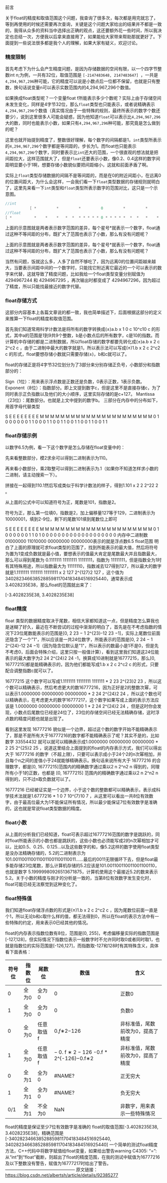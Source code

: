前言

关于float的精度和取值范围这个问题，我查询了很多次，每次都是用完就忘了，等到再使用的时候还需要再次查询，关键是这个问题大家给出的结果并不都是一致的，我得从众多的资料当中选择出正确的观点，这还要额外花一些时间，所以我决定也总结一次，方便我以后拿来直接用了，如果能给大家带来帮助那就更好了。下面提到一些说法很多都是我个人的理解，如果大家有疑义，欢迎讨论。

### 精度限制

首先考虑下为什么会产生精度问题，是因为存储数据的空间有限，以一个四字节整数int n;为例，一共有32位，取值范围是 `[-2147483648‬, 2147483647] `，一共是`4,294,967,296`种可能，它的精度可以说是小数点后一位都不保留，也就是只有整数，换句话说变量n可以表示实数范围内的4,294,967,296个数值。

如果换成float类型呢？一个变量float f所能表示多少个数呢？实际上由于存储空间未发生变化，同样是4字节32位，那么`float`类型也只能表示，或者说精确表示`4,294,967,296`个数值（真实情况由于一些特殊的规则，最终所表示的数字个数还要少），说到这里很多人可能会疑惑，因为他知道`float`可以表示比`4,294,967,296`大的数，同时也能表示小数，如果只有`4,294,967,296`种可能，那究竟是怎么做到的呢？

这里也就开始提到精度了，整数很好理解，每个数字的间隔都是1，`int`类型所表示的`4,294,967,296`个数字都是等间距的，步长为1。而float也只能表示`4,294,967,296`个数字，同时要表示比`int`还大的范围，一个很直观的想法就是把间距拉大，这样范围就大了，但是`float`还要表示小数，像0.2、0.4这样的数字间距明显要小于1啊，想要存储小数貌似要把间距缩小，这就和前面矛盾了啊。

实际上`float`类型存储数据的间隔不是等间距的，而是在0的附近间距小，在远离0的位置间距大，为什么会这样，一会我们看一下`float`类型数据的存储规则就明白了，这里先来看一下`int`类型和`float`类型所表示数字的范围对比，这只是一个示意图。

```Java
//int
           [ *         *         *         0         *         *         * ]
//float
[ *          *    *    *   *  *  * * * * * 0 * * * * *  *  *   *    *    *          * ]
```


上面的示意图就是两者表示数字范围的差异，每个星号*就表示一个数字，float通过这种不等间距的分布，既扩大了范围也表示了小数，那么有没有问题呢？

上面的示意图就是两者表示数字范围的差异，每个星号*就表示一个数字，float通过这种不等间距的分布，既扩大了范围也表示了小数，那么有没有问题呢？

当然有问题，饭就这么多，人多了自然不够吃了，因为远离0的位置间距越来越大，当要表示间距中间的一个数字时，只能找它附近离它最近的一个可以表示的数字来代替，这就导致了精度问题，比如我给一个float类型变量分别赋值为 4294967244 和 4294967295 ，再次输出时都变成了 4294967296，因为超过了精度，所以只能找最接近的数字代替。

### float存储方式

这部分内容基本上各篇文章说的都一致，我也简单描述下，后面根据这部分的定义来推算一下float的精度和取值范围。

首先我们知道常用科学计数法是将所有的数字转换成(±)a.b x 1 0 c 10^c10 
c
  的形式，其中a的范围是1到9共9个整数，b是小数点后的所有数字，c是10的指数。而计算机中存储的都是二进制数据，所以float存储的数字都要先转化成(±)a.b x 2 c 2^c2 
c
 ，由于二进制中最大的数字就是1，所以表示法可以写成(±)1.b x 2 c 2^c2 
c
 的形式，float要想存储小数就只需要存储(±)，b和c就可以了。

float的存储正是将4字节32位划分为了3部分来分别存储正负号，小数部分和指数部分的：

Sign（1位）：用来表示浮点数是正数还是负数，0表示正数，1表示负数。
Exponent（8位）：指数部分。即上文提到数字c，但是这里不是直接存储c，为了同时表示正负指数以及他们的大小顺序，这里实际存储的是c+127。
Mantissa（23位）：尾数部分。也就是上文中提到的数字b。
三部分在内存中的分布如下，用首字母代替类型

S	E	E	E	E	E	E	E	E	M	M	M	M	M	M	M	M	M	M	M	M	M	M	M	M	M	M	M	M	M	M
0	1	0	0	0	0	0	0	1	1	0	0	0	1	1	0	0	1	1	0	0	1	1	0	0	1	1	0	0	1	1

### float存储示例

以数字6.5为例，看一下这个数字是怎么存储在float变量中的：

先来看整数部分，模2求余可以得到二进制表示为110。

再来看小数部分，乘2取整可以得到二进制表示为.1（如果你不知道怎样求小数的二进制，请主动搜索一下）。

拼接在一起得到110.1然后写成类似于科学计数法的样子，得到1.101 x 2 2 2^22 
2
 。

从上面的公式中可以知道符号为正，尾数是101，指数是2。

符号为正，那么第一位填0，指数是2，加上偏移量127等于129，二进制表示为10000001，填到2-9位，剩下的尾数101填到尾数位上即可

S	E	E	E	E	E	E	E	E	M	M	M	M	M	M	M	M	M	M	M	M	M	M	M	M	M	M	M	M	M	M
0	1	0	0	0	0	0	0	1	1	0	1	0	0	0	0	0	0	0	0	0	0	0	0	0	0	0	0	0	0	0
内存中二进制数01000000 11010000 00000000 00000000表示的就是浮点数6.5
float范围
明白了上面的原理就可求float类型的范围了，找到所能表示的最大值，然后将符号为置为1变成负数就是最小值，要想表示的值最大肯定是尾数最大并且指数最大，
那么可以得到尾数为 0.1111111 11111111 11111111，指数为 11111111，但是指数全为1时有其特殊用途，所以指数最大为 11111110，指数减去127得到127，所以最大的数字就是1.1111111 1111111 11111111 x 2 127 2^{127}2 
127
 ，这个值为 340282346638528859811704183484516925440，通常表示成 3.4028235E38，那么float的范围就出来了：

[-3.4028235E38, 3.4028235E38]

### float精度

float 类型的数据精度取决于尾数，相信大家都知道这一点，但是精度怎么算我也是迷糊了好久，最近在不断尝试的过程中渐渐的明白了，首先是在不考虑指数的情况下23位尾数能表示的范围是[0, 2 23 − 1 2^{23}-12 
23
 −1]，实际上尾数位前面还隐含了一个"1"，所以应该是一共24位数字，所能表示的范围是[0, 2 24 − 1 2^{24}-12 
24
 −1]（因为隐含位默认是"1"，所以表示的数最小是1不是0，但是先不考虑0，后面会特殊介绍，这里只按一般值计算），看到这里我们知道这24位能表示的最大数字为2 24 2^{24}2 
24
 -1，换算成10进制就是16777215，那么[0, 16777215]都是能精确表示的，因为他们都能写成1.b x 2 c 2^c2 
c
 的形式，只要配合调整指数c就可以了。

16777215 这个数字可以写成1.1111111 11111111 1111111 * 2 23 2^{23}2 
23
 ，所以这个数可以精确表示，然后考虑更大的数16777216，因为正好是2的整数次幂，可以表示1.0000000 00000000 00000000 * 2 24 2^{24}2 
24
 ，所以这个数也可以精确表示，在考虑更大的数字16777217，这个数字如果写成上面的表示方法应该是 1.0000000 00000000 00000000 1 * 2 24 2^{24}2 
24
 ，但是这时你会发现，小数点后尾数位已经是24位了，23位的存储空间已经无法精确存储，这时浮点数的精度问题也就是出现了。

看到这里发现 16777216 貌似是一个边界，超过这个数的数字开始不能精确表示了，那是不是所有大于16777216的数字都不能精确表示了呢？其实不是的，比如数字 33554432 就可以就可以精确表示成1.0000000 00000000 00000000 * 2 25 2^{25}2 
25
 ，说道这里结合上面提到的float的内存表示方式，我们可以得出大于 16777216 的数字（不超上限），只要可以表示成小于24个2的n次幂相加，并且每个n之间的差值小于24就能够精确表示。换句话来说所有大于 16777216 的合理数字，都是[0, 16777215]范围内的精确数字通过乘以2 n 2^n2 
n
 得到的，同理所有小于1的正数，也都是 [0, 16777215] 范围内的精确数字通过乘以2 n 2^n2 
n
 得到的，只不过n取负数就可以了。

16777216 已经被证实是一个边界，小于这个数的整数都可以精确表示，表示成科学技术法就是1.6777216 * 1 0 7 10^{7}10 
7
 ，从这里可以看出一共8位有效数字，由于最高位最大为1不能保证所有情况，所以最少能保证7位有效数字是准确的，这也就是常说float类型数据的精度。

### float小数

从上面的分析我们已经知道，float可表示超过16777216范围的数字是跳跃的，同时float所能表示的小数也都是跳跃的，这些小数也必须能写成2的n次幂相加才可以，比如0.5、0.25、0.125…以及这些数字的和，像5.2这样的数字使用float类型是没办法精确存储的，5.2的二进制表示为101.0011001100110011001100110011……最后的0011无限循环下去，但是float最多能存储23位尾数，那么计算机存储的5.2应该是101.001100110011001100110，也就是数字 5.19999980926513671875，计算机使用这个最接近5.2的数来表示5.2。关于小数的精度与刚才的分析是一致的，当第8位有效数字发生变化时，float可能已经无法察觉到这种变化了。

### float特殊值

我们知道float存储浮点数的形式是(±)1.b x 2 c 2^c2 
c
 ，因为尾数位前面一直是个1，所以无论b和c取什么样的值，都无法得到0，所以在float的表示方法中有一些特殊的约定，用来表示0已经其他的情况。

float的内存表示指数位数有8位，范围是[0, 255]，考虑偏移量实际的指数范围是[-127,128]，但实际情况下指数位表示一般数字时不允许同时取0或者同时取1，也就是指数位的实际范围是[-126,127]，而指数取-127和128时有其特殊含义，具体看下面表格：

| 符号位 | 指数位 | 尾数位    | 数值                                   | 含义                              |
| ------ | ------ | --------- | -------------------------------------- | --------------------------------- |
| 0      | 全为0  | 全为0     | 0                                      | 正数0                             |
| 1      | 全为0  | 全为0     | 0                                      | 负数0                             |
| 0      | 全为0  | 任意取值f | 0.*f*∗2−126                            | 非标准值，尾数前改为0，提高了精度 |
| 1      | 全为0  | 任意取值f | − 0. f ∗ 2 − 126 -0.f * 2^{-126}−0.f∗2 | 非标准值，尾数前改为0，提高了精度 |
| 0      | 全为1  | 全为0     | #NAME?                                 | 正无穷大                          |
| 1      | 全为1  | 全为0     | #NAME?                                 | 负无穷大                          |
| 0/1    | 全为1  | 不全为0   | NaN                                    | 非数字，用来表示一些特殊情况      |

float的精度是保证至少7位有效数字是准确的
float的取值范围[-3.4028235E38, 3.4028235E38]，精确范围是[-340282346638528859811704183484516925440, 340282346638528859811704183484516925440]
一个简单的测试float精度方法，C++代码中将数字赋值给float变量，如果给出警告warning C4305: “=”: 从“int”到“float”截断，则超出了float的精度范围，在我的测试中赋值为16777216及以下整数没有警告，赋值为16777217时给出了警告。
————————————————
原文链接：https://blog.csdn.net/albertsh/article/details/92385277


